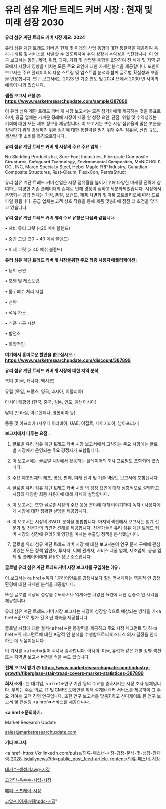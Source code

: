 # 유리 섬유 계단 트레드 커버 시장 : 현재 및 미래 성장 2030

<strong>유리 섬유 계단 트레드 커버 시장 개요: 2024</strong>

유리 섬유 계단 트레드 커버 은 현재 및 미래의 산업 동향에 대한 통찰력을 제공하여 독자가 제품 및 서비스를 식별 할 수 있도록하여 수익 성장과 수익성을 촉진합니다. 이 연구 보고서는 동인, 제약, 위협, 과제, 기회 및 산업별 동향을 포함하여 전 세계 및 지역 규모에서 시장에 영향을 미치는 모든 주요 요인에 대한 자세한 분석을 제공합니다. 또한이 보고서는 주요 플레이어의 다운 스트림 및 업스트림 분석과 함께 글로벌 확실성과 보증을 인용합니다. 연구 보고서에는 2023 년 기준 연도 및 2024 년에서 2030 년 사이의 예측이 나와 있습니다.



<strong>샘플 보고서 요청 @ <a href=https://www.marketresearchupdate.com/sample/387899>https://www.marketresearchupdate.com/sample/387899</a></strong>

이 유리 섬유 계단 트레드 커버 개 시장 보고서는 모든 참가자에게 제공하는 것을 목표로하며, 공급 업체는 가까운 장래에 시장이 제공 할 성장 요인, 단점, 위협 및 수익성있는 기회에 대한 모든 세부 정보를 제공합니다. 이 보고서는 또한 시장 점유율의 많은 부분을 장악하기 위해 경쟁하기 위해 정치에 대한 통찰력을 얻기 위해 수익 점유율, 산업 규모, 생산량 및 소비를 특징으로합니다.



<strong>유리 섬유 계단 트레드 커버 개 시장의 주요 주요 업체 :</strong>

No Skidding Products Inc, Sure-Foot Industries, Fibergrate Composite Structures, Safeguard Technology, Environmental Composites, McNICHOLS CO., INC, Marco Specialty Steel, Hebei Maple FRP Industry, Canadian Composite Structures, Rust-Oleum, FlexxCon, PermaStruct

유리 섬유 계단 트레드 커버 산업은 시장 점유율을 높이기 위해 다양한 마케팅 전략에 참여하는 다양한 기존 플레이어의 존재로 인해 경쟁이 심하고 세분화되었습니다. 시장에서 운영되는 공급 업체는 가격, 품질, 브랜드, 제품 차별화 및 제품 포트폴리오에 따라 프로파일 링됩니다. 공급 업체는 고객 상호 작용을 통해 제품 맞춤화에 점점 더 초점을 맞추고 있습니다.



<strong>유리 섬유 계단 트레드 커버 개의 주요 유형은 다음과 같습니다.</strong>

• 헤비 듀티 그릿 (<20 메쉬 블렌드)

• 중간 그릿 (20 ~ 40 메쉬 블렌드)

• 미세 그릿 (> 40 메쉬 블렌드)



<strong>유리 섬유 계단 트레드 커버 개 시장을위한 주요 최종 사용자 애플리케이션 :</strong>

• 놀이 공원

• 호텔 및 레스토랑

• 물 / 폐수 처리 시설

• 선박

• 석유 가스

• 식품 가공 시설

• 발전소

• 화학적인



<strong>여기에서 흥미로운 할인을 받으십시오.: <a href=https://www.marketresearchupdate.com/discount/387899>https://www.marketresearchupdate.com/discount/387899</a></strong>



<strong>유리 섬유 계단 트레드 커버 개 시장에 대한 지역 분석</strong>

북미 (미국, 캐나다, 멕시코)

유럽 (독일, 프랑스, 영국, 러시아, 이탈리아)

아시아 태평양 (한국, 중국, 일본, 인도, 동남아시아)

남미 (브라질, 아르헨티나, 콜롬비아 등)

중동 및 아프리카 (사우디 아라비아, UAE, 이집트, 나이지리아, 남아프리카)



<strong>보고서에서 다루는 요점 :</strong>

1. 글로벌 유리 섬유 계단 트레드 커버 시장 보고서에서 고려되는 주요 사항에는 글로벌 시장에서 운영되는 주요 경쟁자가 포함됩니다.

2. 이 보고서에는 글로벌 시장에서 활동하는 플레이어의 회사 프로필도 포함되어 있습니다.

3. 주요 제조업체의 제조, 생산, 판매, 미래 전략 및 기술 역량도 보고서에 포함됩니다.

4. 글로벌 유리 섬유 계단 트레드 커버 시장 의 성장 요인에 대해 심층적으로 설명하고 시장의 다양한 최종 사용자에 대해 자세히 설명합니다.

5. 이 보고서는 또한 글로벌 시장의 주요 응용 분야에 대해 이야기하여 독자 / 사용자에게 시장에 대한 정확한 설명을 제공합니다.

6. 이 보고서는 시장의 SWOT 분석을 통합합니다. 마지막 섹션에서 보고서는 업계 전문가 및 전문가의 의견과 견해를 제공합니다. 전문가들은 유리 섬유 계단 트레드 커버 시장의 성장에 유리하게 영향을 미치는 수출입 정책을 분석했습니다.

7. 글로벌 유리 섬유 계단 트레드 커버 시장 에 대한 보고서는이 연구 문서 구매에 관심이있는 모든 정책 입안자, 투자자, 이해 관계자, 서비스 제공 업체, 제조업체, 공급 업체 및 플레이어에게 유용한 정보 소스입니다.



<strong>글로벌 유리 섬유 계단 트레드 커버 시장 보고서를 구입하는 이유 :</strong>

이 보고서는<a href=>독자 / 클</a>라이언트를 경쟁사보다 훨씬 앞서게하는 역동적 인 경쟁 환경에 대한 자세한 분석을 제공합니다.

또한 글로벌 시장의 성장을 주도하거나 억제하는 다양한 요인에 대한 심층적 인 시각을 제공합니다.

유리 섬유 계단 트레드 커버 시장 보고서는 시장이 성장할 것으로 예상되는 방식을 기<a href=>준으로</a> 평가 된 8 년 예측을 제공합니다.

글로벌 시장에 대한 철저<a href=>한 통찰력</a>을 제공하고 주요 시장 세그먼트 및 하<a href=>위 세그</a>먼트에 대한 포괄적 인 분석을 수행함으로써 비즈니스 의사 결정을 인식하는 데 도움이됩니다.

이 기사를 <a href=>읽어 주</a>셔서 감사합니다. 아시아, 미국, 유럽과 같은 개별 장별 섹션 또는 지역별 보고서 버전을 얻을 수도 있습니다.



<strong>전체 보고서 받기 @ <a href=https://www.marketresearchupdate.com/industry-growth/fiberglass-stair-tread-covers-market-statistices-387899>https://www.marketresearchupdate.com/industry-growth/fiberglass-stair-tread-covers-market-statistices-387899</a></strong>



<strong>회사 소개 :</strong>
는 대기업, <a href=>연구 기</a>관 등의 수요를 충족시키는 시장 조사 업체입니다. 우리는 주로 의료, IT 및 CMFE 도메인을 위해 설계된 여러 서비스를 제공하며 그 주요 기여는 고객 경험 연구입니다. 또한 연구 보고서를 맞춤화하고 신디케이트 된 연구 보고서 및 컨설팅 <a href=>서비</a>스를 제공합니다.



<strong><a href=>문의하기:</a></strong>

Market Research Update

sales@marketresearchupdate.com



<strong>기타 보고서:</strong>

<a href=https://kr.linkedin.com/pulse/의류-패스너-시장-경쟁-분석-및-성장-잠재력-2028-isdailynews?trk=public_post_feed-article-content>의류-패스너-시장</a>

<a href=https://www.linkedin.com/pulse/대기수-생성기awg-시장-진입-전략-및-위험-평가2029년-analytics-alchemy-360-analysis/>대기수-생성기awg-시장</a>

<a href=https://www.linkedin.com/pulse/고과당-옥수수-시럽-시장-세분화-연구-및-목표-고객2029년-trendsetters-talk-360-analysis-ykhrf/>고과당-옥수수-시럽-시장</a>

<a href=https://www.linkedin.com/pulse/페퍼-스프레이-시장-경쟁-분석-및-성장-잠재력-2029-market-matrix-musings-analysis-6frxf/>페퍼-스프레이-시장</a>

<a href=https://www.linkedin.com/pulse/고압-다이캐스팅hpdc-시장-세분화-연구-및-목표-고객2030년-u41kf/>고압-다이캐스팅hpdc-시장</a>"
